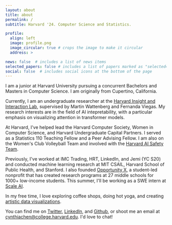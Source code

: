 ```yaml
---
layout: about
title: about
permalink: /
subtitle: Harvard '24. Computer Science and Statistics.

profile:
  align: left
  image: profile.png
  image_circular: true # crops the image to make it circular
  address: >

news: false  # includes a list of news items
selected_papers: false # includes a list of papers marked as "selected={true}"
social: false  # includes social icons at the bottom of the page
---
```


I am a junior at Harvard University pursuing a concurrent Bachelors and Masters in Computer Science. I am originally from Cupertino, California.

Currently, I am an undergraduate researcher at the [Harvard Insight and Interaction Lab](https://insight.seas.harvard.edu/), supervised by Martin Wattenberg and Fernanda Viegas. My research interests are in the field of AI intepretability, with a particular emphasis on visualizing attention in transformer models.

At Harvard, I've helped lead the Harvard Computer Society, Women in Computer Science, and Harvard Undergraduate Capital Partners. I served as a Statistics 110 Teaching Fellow and a Peer Advising Fellow. I am also on the Women's Club Volleyball Team and involved with the [Harvard AI Safety Team](https://haist.ai/).

Previously, I've worked at IMC Trading, HRT, LinkedIn, and Jemi (YC S20) and conducted machine learning research at MIT CSAIL, Harvard School of Public Health, and Stanford. I also founded [Opportunity X](https://opportunityx.org/), a student-led nonprofit that has created research programs at 27 middle schools for 1000+ low-income students. This summer, I'll be working as a SWE intern at [Scale AI](http://scale.com/).

In my free time, I love exploring coffee shops, doing hot yoga, and creating [artistic data visualizations](https://github.com/cynthia9chen/data-art).

You can find me on [Twitter](https://twitter.com/chenxcynthia), [LinkedIn](https://www.linkedin.com/in/cchen18/), and [Github](https://github.com/cynthia9chen), or shoot me an email at <a href="mailto:cynthiachen@college.harvard.edu">cynthiachen@college.harvard.edu</a>. I'd love to chat!

